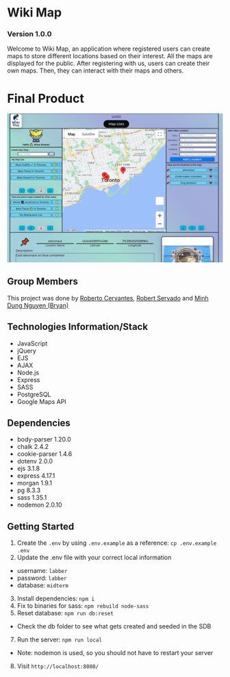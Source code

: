 # Wiki Map

### Version 1.0.0

Welcome to Wiki Map, an application where registered users can create maps to store different locations based on their interest. All the maps are displayed for the public. After registering with us, users can create their own maps. Then, they can interact with their maps and others.

# Final Product

!["Wiki Map"](https://github.com/robertocervantesbetancourt/R-B-map-project/blob/merge2/public/images/wikimap.png)

## Group Members

This project was done by [Roberto Cervantes](https://github.com/robertocervantesbetancourt), [Robert Servado](https://github.com/ArjayS) and [Minh Dung Nguyen (Bryan)](https://github.com/dungminhnguyen257)

## Technologies Information/Stack

- JavaScript
- jQuery
- EJS
- AJAX
- Node.js
- Express
- SASS
- PostgreSQL
- Google Maps API

## Dependencies

- body-parser 1.20.0
- chalk 2.4.2
- cookie-parser 1.4.6
- dotenv 2.0.0
- ejs 3.1.8
- express 4.17.1
- morgan 1.9.1
- pg 8.3.3
- sass 1.35.1
- nodemon 2.0.10

## Getting Started

1. Create the `.env` by using `.env.example` as a reference: `cp .env.example .env`
2. Update the .env file with your correct local information

- username: `labber`
- password: `labber`
- database: `midterm`

3. Install dependencies: `npm i`
4. Fix to binaries for sass: `npm rebuild node-sass`
5. Reset database: `npm run db:reset`

- Check the db folder to see what gets created and seeded in the SDB

7. Run the server: `npm run local`

- Note: nodemon is used, so you should not have to restart your server

8. Visit `http://localhost:8080/`
